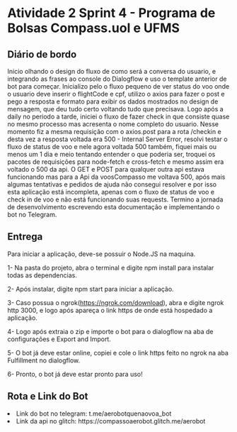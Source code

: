 # Atividade 2 Sprint 4 - Programa de Bolsas Compass.uol e UFMS

## Diário de bordo
Inicio olhando o design do fluxo de como será a conversa do usuario, e integrando as frases ao console do Dialogflow e uso o template anterior de bot para começar.
Inicializo pelo o fluxo pequeno de ver status do voo onde o usuario deve inserir o flightCode e cpf, utilizo o axios para fazer o post e pego a resposta e formato para exibir os dados mostrados no design de mensagem, que deu tudo certo voltando tudo que precisava. Logo após a daily no periodo a tarde, iniciei o fluxo de fazer check in que consiste quase no mesmo processo mas acresenta o nome completo do usuario. Nesse momento fiz a mesma requisição com o axios.post para a rota /checkin e desta vez a resposta voltada era 500 - Internal Server Error, resolvi testar o fluxo de status de voo e nele agora voltada 500 também, fiquei mais ou menos um 1 dia e meio tentando entender o que poderia ser, troquei os pacotes de requisições para node-fetch e cross-fetch e mesmo assim era voltado o 500 da api. O GET e POST para qualquer outra api estava funcionando mas para a Api da voosCompasso me voltava 500, após mais algumas tentativas e pedidos de ajuda não consegui resolver e por isso esta aplicação está incompleta, apenas com o fluxo de status de voo e check in de voo e não está funcionando suas requests. Termino a jornada de desenvolvimento escrevendo esta documentação e implementando o bot no Telegram.

## Entrega
Para iniciar a aplicação, deve-se possuir o Node.JS na maquina.

1- Na pasta do projeto, abra o terminal e digite npm install para instalar todas as dependencias.

2- Após instalar, digite npm start para iniciar a aplicação.

3- Caso possua o ngrok(https://ngrok.com/download), abra e digite ngrok http 3000, e logo após apareça o link https de onde está hospedado a aplicação.

4- Logo após extraia o zip e importe o bot para o dialogflow na aba de configurações e Export and Import.

5- O bot já deve estar online, copiei e cole o link https feito no ngrok na aba Fulfillment no dialogflow.

6- Pronto, o bot já deve estar pronto para uso!

## Rota e Link do Bot
<li>Link do bot no telegram: t.me/aerobotquenaovoa_bot
<li>Link da api no glitch: https://compassoaerobot.glitch.me/aerobot